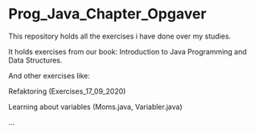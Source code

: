 # Prog_Java_Chapter_Opgaver

This repository holds all the exercises i have done over my studies.

It holds exercises from our book: Introduction to Java Programming and Data Structures.

And other exercises like:

  Refaktoring (Exercises_17_09_2020)
  
  Learning about variables (Moms.java, Variabler.java)
  
  ...
